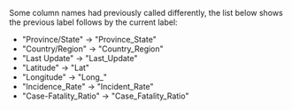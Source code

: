 Some column names had previously called differently,
the list below shows the previous label follows by the current label:

- "Province/State" -> "Province_State"
- "Country/Region" -> "Country_Region"
- "Last Update" -> "Last_Update"
- "Latitude" -> "Lat"
- "Longitude" -> "Long_"
- "Incidence_Rate" -> "Incident_Rate"
- "Case-Fatality_Ratio" -> "Case_Fatality_Ratio"
